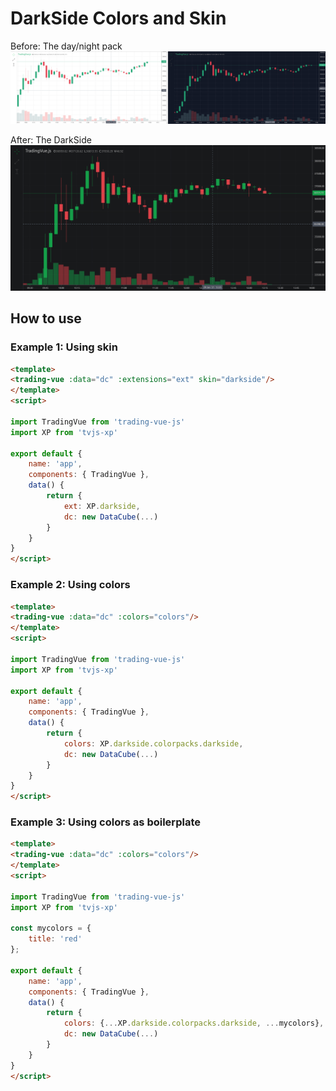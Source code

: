 # DarkSide Colors and Skin

Before: The day/night pack
![daypack](./daynightpack.png)

After: The DarkSide
![darkside](./darkside.png)

## How to use

### Example 1: Using skin

```html
<template>
<trading-vue :data="dc" :extensions="ext" skin="darkside"/>
</template>
<script>

import TradingVue from 'trading-vue-js'
import XP from 'tvjs-xp'

export default {
    name: 'app',
    components: { TradingVue },
    data() {
        return {
            ext: XP.darkside,
            dc: new DataCube(...)
        }
    }
}
</script>
```

### Example 2: Using colors

```html
<template>
<trading-vue :data="dc" :colors="colors"/>
</template>
<script>

import TradingVue from 'trading-vue-js'
import XP from 'tvjs-xp'

export default {
    name: 'app',
    components: { TradingVue },
    data() {
        return {
            colors: XP.darkside.colorpacks.darkside,
            dc: new DataCube(...)
        }
    }
}
</script>
```

### Example 3: Using colors as boilerplate

```html
<template>
<trading-vue :data="dc" :colors="colors"/>
</template>
<script>

import TradingVue from 'trading-vue-js'
import XP from 'tvjs-xp'

const mycolors = {
    title: 'red'
};

export default {
    name: 'app',
    components: { TradingVue },
    data() {
        return {
            colors: {...XP.darkside.colorpacks.darkside, ...mycolors},
            dc: new DataCube(...)
        }
    }
}
</script>
```